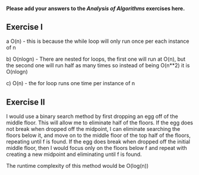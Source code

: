 #### Please add your answers to the ***Analysis of  Algorithms*** exercises here.

## Exercise I

a O(n) - this is because the while loop will only run once per each instance of n


b) O(nlogn) - There are nested for loops, the first one will run at O(n), but the second one will run half as many times so instead of being O(n**2) it is O(nlogn)


c) O(n) - the for loop runs one time per instance of n 

## Exercise II

I would use a binary search method by first dropping an egg off of the middle floor. This will allow me to eliminate half of the floors. If the egg does not break when dropped off the midpoint, I can eliminate searching the floors below it, and move on to the middle floor of the top half of the floors, repeating until f is found. If the egg does break when dropped off the initial middle floor, then I would focus only on the floors below f and repeat with creating a new midpoint and eliminating until f is found. 

The runtime complexity of this method would be O(log(n))
